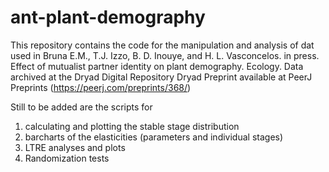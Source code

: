 ant-plant-demography
====================
This repository contains the code for the manipulation and analysis of dat used in Bruna E.M., T.J. Izzo, B. D. Inouye, and H. L. Vasconcelos. in press. Effect of mutualist partner identity on plant demography. Ecology.  Data archived at the Dryad Digital Repository Dryad  Preprint available at PeerJ Preprints (https://peerj.com/preprints/368/)

Still to be added are the scripts for
1) calculating and plotting the stable stage distribution
2) barcharts of the elasticities (parameters and individual stages)
3) LTRE analyses and plots
4) Randomization tests

